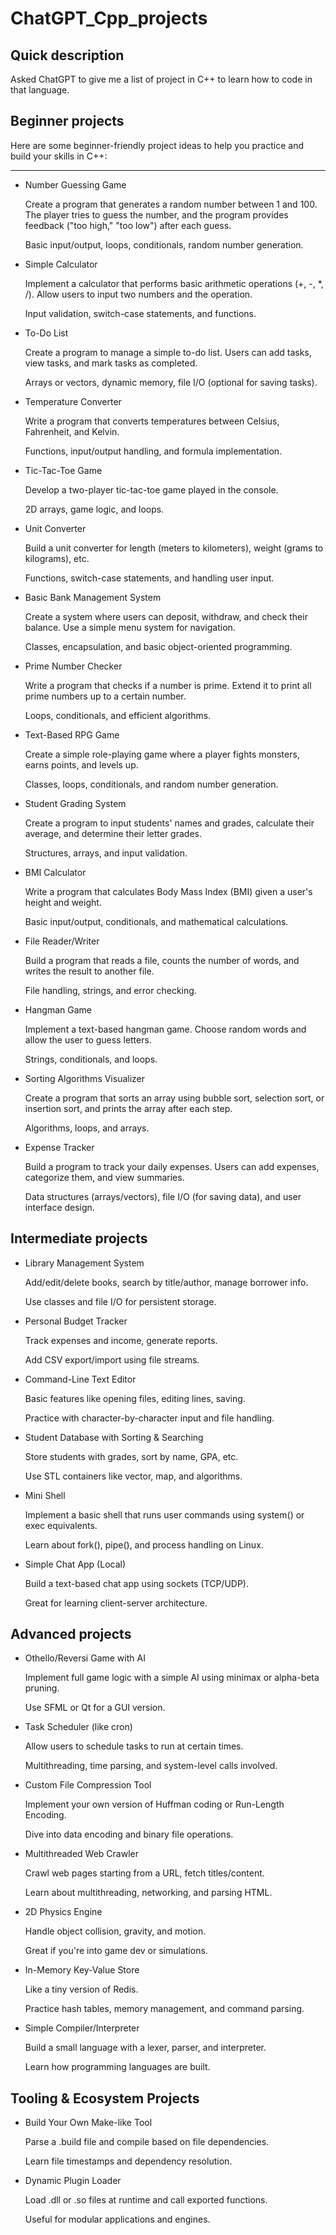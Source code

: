 # ChatGPT_Cpp_projects

## Quick description

Asked ChatGPT to give me a list of project in C++ to learn how to code in that language.

## Beginner projects

Here are some beginner-friendly project ideas to help you practice and build your skills in C++:

---

* Number Guessing Game

    Create a program that generates a random number between 1 and 100. The player tries to guess the number, and the program provides feedback ("too high," "too low") after each guess.

    Basic input/output, loops, conditionals, random number generation.

* Simple Calculator

    Implement a calculator that performs basic arithmetic operations (+, -, *, /). Allow users to input two numbers and the operation.

    Input validation, switch-case statements, and functions.

* To-Do List

    Create a program to manage a simple to-do list. Users can add tasks, view tasks, and mark tasks as completed.

    Arrays or vectors, dynamic memory, file I/O (optional for saving tasks).

* Temperature Converter

    Write a program that converts temperatures between Celsius, Fahrenheit, and Kelvin.

    Functions, input/output handling, and formula implementation.

* Tic-Tac-Toe Game

    Develop a two-player tic-tac-toe game played in the console. 

    2D arrays, game logic, and loops.

* Unit Converter

    Build a unit converter for length (meters to kilometers), weight (grams to kilograms), etc.

    Functions, switch-case statements, and handling user input.

* Basic Bank Management System

    Create a system where users can deposit, withdraw, and check their balance. Use a simple menu system for navigation.

    Classes, encapsulation, and basic object-oriented programming.

* Prime Number Checker

    Write a program that checks if a number is prime. Extend it to print all prime numbers up to a certain number.

    Loops, conditionals, and efficient algorithms.

* Text-Based RPG Game

    Create a simple role-playing game where a player fights monsters, earns points, and levels up.

    Classes, loops, conditionals, and random number generation.

* Student Grading System

    Create a program to input students' names and grades, calculate their average, and determine their letter grades.

    Structures, arrays, and input validation.

* BMI Calculator

    Write a program that calculates Body Mass Index (BMI) given a user's height and weight.

    Basic input/output, conditionals, and mathematical calculations.

* File Reader/Writer

    Build a program that reads a file, counts the number of words, and writes the result to another file.

    File handling, strings, and error checking.

* Hangman Game

    Implement a text-based hangman game. Choose random words and allow the user to guess letters.

    Strings, conditionals, and loops.


* Sorting Algorithms Visualizer
    
    Create a program that sorts an array using bubble sort, selection sort, or insertion sort, and prints the array after each step.
    
    Algorithms, loops, and arrays.

* Expense Tracker
    
    Build a program to track your daily expenses. Users can add expenses, categorize them, and view summaries.
    
    Data structures (arrays/vectors), file I/O (for saving data), and user interface design.


## Intermediate projects

* Library Management System

    Add/edit/delete books, search by title/author, manage borrower info.

    Use classes and file I/O for persistent storage.

* Personal Budget Tracker

    Track expenses and income, generate reports.

    Add CSV export/import using file streams.

* Command-Line Text Editor

    Basic features like opening files, editing lines, saving.

    Practice with character-by-character input and file handling.

* Student Database with Sorting & Searching

    Store students with grades, sort by name, GPA, etc.

    Use STL containers like vector, map, and algorithms.

* Mini Shell

    Implement a basic shell that runs user commands using system() or exec equivalents.

    Learn about fork(), pipe(), and process handling on Linux.

* Simple Chat App (Local)

    Build a text-based chat app using sockets (TCP/UDP).

    Great for learning client-server architecture.


## Advanced projects

* Othello/Reversi Game with AI

    Implement full game logic with a simple AI using minimax or alpha-beta pruning.

    Use SFML or Qt for a GUI version.

* Task Scheduler (like cron)

    Allow users to schedule tasks to run at certain times.

    Multithreading, time parsing, and system-level calls involved.

* Custom File Compression Tool

    Implement your own version of Huffman coding or Run-Length Encoding.

    Dive into data encoding and binary file operations.

* Multithreaded Web Crawler

    Crawl web pages starting from a URL, fetch titles/content.

    Learn about multithreading, networking, and parsing HTML.

* 2D Physics Engine

    Handle object collision, gravity, and motion.

    Great if you're into game dev or simulations.

* In-Memory Key-Value Store

    Like a tiny version of Redis.

    Practice hash tables, memory management, and command parsing.

* Simple Compiler/Interpreter

    Build a small language with a lexer, parser, and interpreter.

    Learn how programming languages are built.

## Tooling & Ecosystem Projects

* Build Your Own Make-like Tool

    Parse a .build file and compile based on file dependencies.

    Learn file timestamps and dependency resolution.

* Dynamic Plugin Loader

    Load .dll or .so files at runtime and call exported functions.

    Useful for modular applications and engines.
